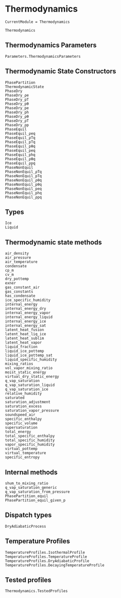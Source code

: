 # Thermodynamics

```@meta
CurrentModule = Thermodynamics
```
```@docs
Thermodynamics
```

## Thermodynamics Parameters

```@docs
Parameters.ThermodynamicsParameters
```

## Thermodynamic State Constructors

```@docs
PhasePartition
ThermodynamicState
PhaseDry
PhaseDry_ρe
PhaseDry_pT
PhaseDry_pθ
PhaseDry_pe
PhaseDry_ph
PhaseDry_ρθ
PhaseDry_ρT
PhaseDry_ρp
PhaseEquil
PhaseEquil_ρeq
PhaseEquil_ρTq
PhaseEquil_pTq
PhaseEquil_pθq
PhaseEquil_peq
PhaseEquil_phq
PhaseEquil_ρθq
PhaseEquil_ρpq
PhaseNonEquil
PhaseNonEquil_ρTq
PhaseNonEquil_pTq
PhaseNonEquil_ρθq
PhaseNonEquil_pθq
PhaseNonEquil_peq
PhaseNonEquil_phq
PhaseNonEquil_ρpq
```

## Types

```@docs
Ice
Liquid
```

## Thermodynamic state methods

```@docs
air_density
air_pressure
air_temperature
condensate
cp_m
cv_m
dry_pottemp
exner
gas_constant_air
gas_constants
has_condensate
ice_specific_humidity
internal_energy
internal_energy_dry
internal_energy_vapor
internal_energy_liquid
internal_energy_ice
internal_energy_sat
latent_heat_fusion
latent_heat_liq_ice
latent_heat_sublim
latent_heat_vapor
liquid_fraction
liquid_ice_pottemp
liquid_ice_pottemp_sat
liquid_specific_humidity
mixing_ratios
vol_vapor_mixing_ratio
moist_static_energy
virtual_dry_static_energy
q_vap_saturation
q_vap_saturation_liquid
q_vap_saturation_ice
relative_humidity
saturated
saturation_adjustment
saturation_excess
saturation_vapor_pressure
soundspeed_air
specific_enthalpy
specific_volume
supersaturation
total_energy
total_specific_enthalpy
total_specific_humidity
vapor_specific_humidity
virtual_pottemp
virtual_temperature
specific_entropy
```

## Internal methods

```@docs
shum_to_mixing_ratio
q_vap_saturation_generic
q_vap_saturation_from_pressure
PhasePartition_equil
PhasePartition_equil_given_p
```

## Dispatch types

```@docs
DryAdiabaticProcess
```

## Temperature Profiles
```@docs
TemperatureProfiles.IsothermalProfile
TemperatureProfiles.TemperatureProfile
TemperatureProfiles.DryAdiabaticProfile
TemperatureProfiles.DecayingTemperatureProfile
```

## Tested profiles

```@docs
Thermodynamics.TestedProfiles
```
